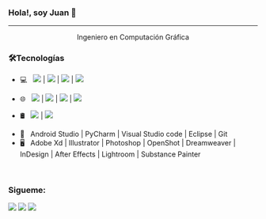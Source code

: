 ### Hola!, soy Juan 👋

<hr>

<center>
<p>Ingeniero en Computación Gráfica</p>
</center>





<h3>🛠Tecnologías</h3>

- 💻 &nbsp;    <img src="https://img.shields.io/badge/Python-14354C?style=for-the-badge&logo=python&logoColor=white"> |
               <img src="https://img.shields.io/badge/Java-ED8B00?style=for-the-badge&logo=java&logoColor=white"> | 
               <img src="https://img.shields.io/badge/C%23-239120?style=for-the-badge&logo=c-sharp&logoColor=white"> | 
               <img src="https://img.shields.io/badge/PHP-777BB4?style=for-the-badge&logo=php&logoColor=white"> 
               
- 🌐 &nbsp;    <img src="https://img.shields.io/badge/Android-3DDC84?style=for-the-badge&logo=android&logoColor=white">  |
               <img src="https://img.shields.io/badge/HTML5-E34F26?style=for-the-badge&logo=html5&logoColor=white">  | 
               <img src="https://img.shields.io/badge/CSS3-1572B6?style=for-the-badge&logo=css3&logoColor=white">  | 
               <img src="https://img.shields.io/badge/JavaScript-323330?style=for-the-badge&logo=javascript&logoColor=F7DF1E"> 
               
- 🛢 &nbsp;    <img src="https://img.shields.io/badge/MySQL-00000F?style=for-the-badge&logo=mysql&logoColor=white">  |
               <img src="https://img.shields.io/badge/PostgreSQL-316192?style=for-the-badge&logo=postgresql&logoColor=white"> 
<!--                <img src="https://img.shields.io/badge/JavaScript-323330?style=for-the-badge&logo=javascript&logoColor=F7DF1E"> |
               <img src="https://img.shields.io/badge/JavaScript-323330?style=for-the-badge&logo=javascript&logoColor=F7DF1E"> -->
- 🔧 &nbsp; Android Studio | PyCharm | Visual Studio code | Eclipse | Git
- 🖥 &nbsp; Adobe Xd | Illustrator | Photoshop | OpenShot | Dreamweaver | InDesign | After Effects | Lightroom | Substance Painter 

<br>

### Sigueme:


<!-- Your badges -->
<!-- [![Linkedin](https://img.shields.io/badge/-JuanCuaycal-blue?style=flat&logo=Linkedin&logoColor=white)](https://www.linkedin.com/in/juan-cuaycal/)
<!-- [![Linkedin](https://img.shields.io/badge/-JuanCuaycal-blue?style=flat&logo=Facebook&logoColor=white)](https://www.linkedin.com/in/juan-cuaycal/) -->

<!-- [![Gmail](https://img.shields.io/badge/-JuanCuaycal-c14438?style=flat&logo=Gmail&logoColor=white)](mailto:juancuaycal@gmail.com) -->

<!-- [![Linkedin](https://img.shields.io/badge/-WebSite-black?style=flat&logo=Website&logoColor=black)](https://juan-cuaycal.web.app/) -->

<!-- -[Página Web](https://juan-cuaycal.web.app/) -->

<a href="https://www.linkedin.com/in/juan-cuaycal/"><img src="https://img.shields.io/badge/LinkedIn-0077B5?style=for-the-badge&logo=linkedin&logoColor=white"></a>
<a href="juancuaycal@gmail.com"><img src="https://img.shields.io/badge/Gmail-D14836?style=for-the-badge&logo=gmail&logoColor=white"></a>
<a href="https://juan-cuaycal.web.app/"><img src="https://img.shields.io/badge/-WebSite-black?style=flat&logo=Website&logoColor=black"></a>
